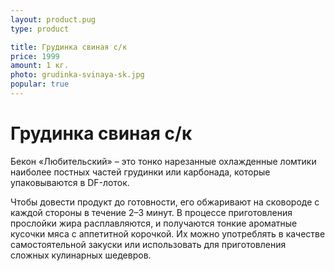 ```yaml
---
layout: product.pug
type: product

title: Грудинка свиная с/к
price: 1999
amount: 1 кг.
photo: grudinka-svinaya-sk.jpg
popular: true
---
```


# Грудинка свиная с/к

Бекон «Любительский» – это тонко нарезанные охлажденные ломтики наиболее постных частей грудинки или карбонада, которые упаковываются в DF-лоток.

Чтобы довести продукт до готовности, его обжаривают на сковороде с каждой стороны в течение 2–3 минут. В процессе приготовления прослойки жира расплавляются, и получаются тонкие ароматные кусочки мяса с аппетитной корочкой. Их можно употреблять в качестве самостоятельной закуски или использовать для приготовления сложных кулинарных шедевров.